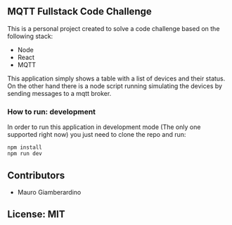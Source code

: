 ## MQTT Fullstack Code Challenge

This is a personal project created to solve a code challenge based on the following stack:
* Node
* React
* MQTT

This application simply shows a table with a list of devices and their status. On the other hand there is a node script running simulating the devices by sending messages to a mqtt broker.

### How to run: development

In order to run this application in development mode (The only one supported right now) you just need to clone the repo and run:
```
npm install
npm run dev
```

## Contributors

* Mauro Giamberardino

## License: MIT